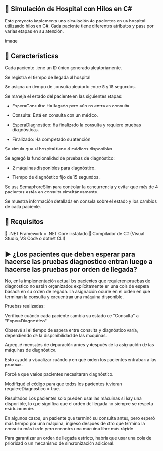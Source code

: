 ## 🏥 Simulación de Hospital con Hilos en C#
Este proyecto implementa una simulación de pacientes en un hospital utilizando hilos en C#. Cada paciente tiene diferentes atributos y pasa por varias etapas en su atención.

image

## 📌 Características
Cada paciente tiene un ID único generado aleatoriamente.

Se registra el tiempo de llegada al hospital.

Se asigna un tiempo de consulta aleatorio entre 5 y 15 segundos.

Se maneja el estado del paciente en las siguientes etapas:

- EsperaConsulta: Ha llegado pero aún no entra en consulta.

- Consulta: Está en consulta con un médico.

- EsperaDiagnostico: Ha finalizado la consulta y requiere pruebas diagnósticas.

- Finalizado: Ha completado su atención.

Se simula que el hospital tiene 4 médicos disponibles.

Se agregó la funcionalidad de pruebas de diagnóstico:

- 2 máquinas disponibles para diagnóstico.

- Tiempo de diagnóstico fijo de 15 segundos.

Se usa SemaphoreSlim para controlar la concurrencia y evitar que más de 4 pacientes estén en consulta simultáneamente.

Se muestra información detallada en consola sobre el estado y los cambios de cada paciente.

## 📌 Requisitos
🔹 .NET Framework o .NET Core instalado 🔹 Compilador de C# (Visual Studio, VS Code o dotnet CLI)

## ▶️ ¿Los pacientes que deben esperar para hacerse las pruebas diagnostico entran luego a hacerse las pruebas por orden de llegada? 
No, en la implementación actual los pacientes que requieren pruebas de diagnóstico no están organizados explícitamente en una cola de espera basada en su orden de llegada. La asignación ocurre en el orden en que terminan la consulta y encuentran una máquina disponible.

Pruebas realizadas:

Verifiqué cuándo cada paciente cambia su estado de "Consulta" a "EsperaDiagnostico".

Observé si el tiempo de espera entre consulta y diagnóstico varía, dependiendo de la disponibilidad de las máquinas.

Agregué mensajes de depuración antes y después de la asignación de las máquinas de diagnóstico.

Esto ayudó a visualizar cuándo y en qué orden los pacientes entraban a las pruebas.

Forcé a que varios pacientes necesitaran diagnóstico.

Modifiqué el código para que todos los pacientes tuvieran requiereDiagnostico = true.

Resultados
Los pacientes solo pueden usar las máquinas si hay una disponible, lo que significa que el orden de llegada no siempre se respeta estrictamente.

En algunos casos, un paciente que terminó su consulta antes, pero esperó más tiempo por una máquina, ingresó después de otro que terminó la consulta más tarde pero encontró una máquina libre más rápido.

Para garantizar un orden de llegada estricto, habría que usar una cola de prioridad o un mecanismo de sincronización adicional.
